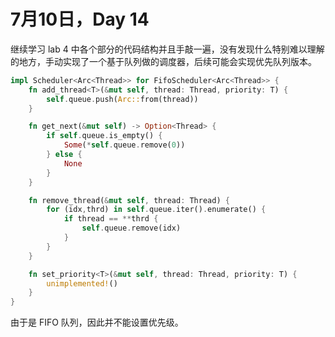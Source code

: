 # 7月10日，Day 14

继续学习 lab 4 中各个部分的代码结构并且手敲一遍，没有发现什么特别难以理解的地方，手动实现了一个基于队列做的调度器，后续可能会实现优先队列版本。

```rust
impl Scheduler<Arc<Thread>> for FifoScheduler<Arc<Thread>> {
    fn add_thread<T>(&mut self, thread: Thread, priority: T) {
        self.queue.push(Arc::from(thread))
    }

    fn get_next(&mut self) -> Option<Thread> {
        if self.queue.is_empty() {
            Some(*self.queue.remove(0))
        } else {
            None
        }
    }

    fn remove_thread(&mut self, thread: Thread) {
        for (idx,thrd) in self.queue.iter().enumerate() {
            if thread == **thrd {
                self.queue.remove(idx)
            }
        }
    }

    fn set_priority<T>(&mut self, thread: Thread, priority: T) {
        unimplemented!()
    }
}
```

由于是 FIFO 队列，因此并不能设置优先级。